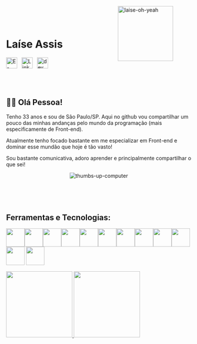 <img src="https://i.ibb.co/6gMGmCL/laise-oh-yeah.png" alt="laise-oh-yeah" border="0" width="150" align="right" style="margin-right:50px;">

<br><br>

<h1>Laíse Assis</h1> 

<a href="mailto:laise.assis@hotmail.com" target="_blank"><img src="https://i.ibb.co/GC6ZGmY/envelope-regular.png" alt="E-mail" border="0" width="30"></a>&nbsp;&nbsp;
<a href="https://www.linkedin.com/in/laiseassis/" target="_blank"><img src="https://i.ibb.co/J2szZGy/linkedin.png" alt="Linkedin" border="0" width="30"></a>&nbsp;&nbsp;
<a href="https://dev.to/laiseassis" target="_blank"><img src="https://i.ibb.co/3ytkGq1/dev.png" alt="dev" border="0" width="30"></a>


<br><br>

## 🙋‍♀️ Olá Pessoa!

Tenho 33 anos e sou de São Paulo/SP. Aqui no github vou compartilhar um pouco das minhas andanças pelo mundo da programação (mais especificamente de Front-end).

Atualmente tenho focado bastante em me especializar em Front-end e dominar esse mundão que hoje é tão vasto!

Sou bastante comunicativa, adoro aprender e principalmente compartilhar o que sei!

<p align="center">
    <img src="https://i.ibb.co/MnRcXK6/thumbs-up-computer.gif" alt="thumbs-up-computer" border="0">
</p>

<h2></h2>
<br><br>

## Ferramentas e Tecnologias:

<img width="50" src="https://cdn.jsdelivr.net/gh/devicons/devicon@latest/icons/css3/css3-original-wordmark.svg" /><img width="50" src="https://cdn.jsdelivr.net/gh/devicons/devicon@latest/icons/html5/html5-original-wordmark.svg" /><img width="50" src="https://cdn.jsdelivr.net/gh/devicons/devicon@latest/icons/sass/sass-original.svg" /><img width="50" src="https://cdn.jsdelivr.net/gh/devicons/devicon@latest/icons/bootstrap/bootstrap-original-wordmark.svg" /><img width="50" src="https://cdn.jsdelivr.net/gh/devicons/devicon@latest/icons/javascript/javascript-original.svg" /><img width="50" src="https://cdn.jsdelivr.net/gh/devicons/devicon@latest/icons/vuejs/vuejs-original-wordmark.svg" /><img width="50" src="https://cdn.jsdelivr.net/gh/devicons/devicon@latest/icons/vuetify/vuetify-original.svg" /><img width="50" src="https://cdn.jsdelivr.net/gh/devicons/devicon@latest/icons/typescript/typescript-original.svg" /><img width="50" src="https://cdn.jsdelivr.net/gh/devicons/devicon@latest/icons/jquery/jquery-plain-wordmark.svg" /><img width="50" src="https://cdn.jsdelivr.net/gh/devicons/devicon@latest/icons/figma/figma-original.svg" /><img width="50" src="https://cdn.jsdelivr.net/gh/devicons/devicon@latest/icons/wordpress/wordpress-original.svg" />
<img width="50" src="https://cdn.jsdelivr.net/gh/devicons/devicon@latest/icons/git/git-original.svg" />

<div>
<a href="https://github.com/laiseassis">
<img loading="lazy" height="180em" src="https://github-readme-stats.vercel.app/api/top-langs/?username=laiseassis&layout=compact&langs_count=7&theme=dracula"/>
<img loading="lazy" height="180em" src="https://github-readme-stats.vercel.app/api?username=laiseassis&show_icons=true&theme=dracula&include_all_commits=true&count_private=true"/>
</div>
</div>
          
<!--
**laiseassis/laiseassis** is a ✨ _special_ ✨ repository because its `README.md` (this file) appears on your GitHub profile.

Here are some ideas to get you started:

- 🔭 I’m currently working on ...
- 🌱 I’m currently learning ...
- 👯 I’m looking to collaborate on ...
- 🤔 I’m looking for help with ...
- 💬 Ask me about ...
- 📫 How to reach me: ...
- 😄 Pronouns: ...
- ⚡ Fun fact: ...
-->
